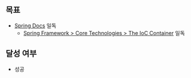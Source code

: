 ## 목표

- [Spring Docs](https://docs.spring.io/spring-framework/reference/) 일독
  - [Spring Framework > Core Technologies > The IoC Container](https://docs.spring.io/spring-framework/reference/core/beans.html) 일독

## 달성 여부
-  성공

